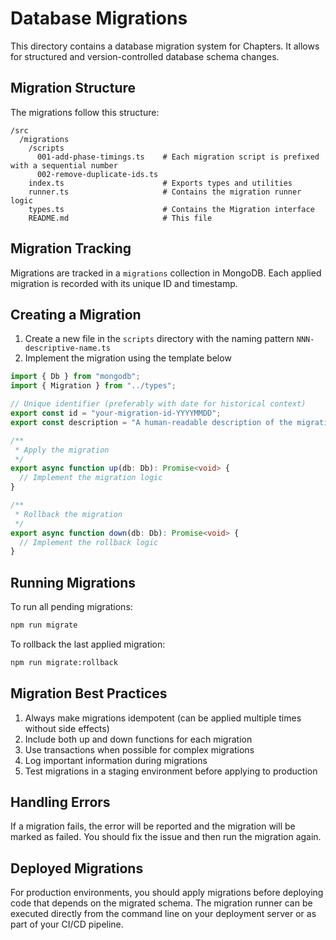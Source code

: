 # Database Migrations

This directory contains a database migration system for Chapters. It allows for structured and version-controlled database schema changes.

## Migration Structure

The migrations follow this structure:

```
/src
  /migrations
    /scripts
      001-add-phase-timings.ts    # Each migration script is prefixed with a sequential number
      002-remove-duplicate-ids.ts
    index.ts                      # Exports types and utilities
    runner.ts                     # Contains the migration runner logic
    types.ts                      # Contains the Migration interface
    README.md                     # This file
```

## Migration Tracking

Migrations are tracked in a `migrations` collection in MongoDB. Each applied migration is recorded with its unique ID and timestamp.

## Creating a Migration

1. Create a new file in the `scripts` directory with the naming pattern `NNN-descriptive-name.ts`
2. Implement the migration using the template below

```typescript
import { Db } from "mongodb";
import { Migration } from "../types";

// Unique identifier (preferably with date for historical context)
export const id = "your-migration-id-YYYYMMDD";
export const description = "A human-readable description of the migration";

/**
 * Apply the migration
 */
export async function up(db: Db): Promise<void> {
  // Implement the migration logic
}

/**
 * Rollback the migration
 */
export async function down(db: Db): Promise<void> {
  // Implement the rollback logic
}
```

## Running Migrations

To run all pending migrations:

```bash
npm run migrate
```

To rollback the last applied migration:

```bash
npm run migrate:rollback
```

## Migration Best Practices

1. Always make migrations idempotent (can be applied multiple times without side effects)
2. Include both up and down functions for each migration
3. Use transactions when possible for complex migrations
4. Log important information during migrations
5. Test migrations in a staging environment before applying to production

## Handling Errors

If a migration fails, the error will be reported and the migration will be marked as failed.
You should fix the issue and then run the migration again.

## Deployed Migrations

For production environments, you should apply migrations before deploying code that depends on the migrated schema.
The migration runner can be executed directly from the command line on your deployment server or as part of your CI/CD pipeline.
